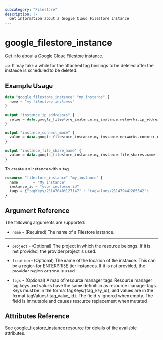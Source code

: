 ```yaml
---
subcategory: "Filestore"
description: |-
  Get information about a Google Cloud Filestore instance.
---
```


# google_filestore_instance

Get info about a Google Cloud Filestore instance.

~> It may take a while for the attached tag bindings to be deleted after the instance is scheduled to be deleted.

## Example Usage

```tf
data "google_filestore_instance" "my_instance" {
  name = "my-filestore-instance"
}

output "instance_ip_addresses" {
  value = data.google_filestore_instance.my_instance.networks.ip_addresses
}

output "instance_connect_mode" {
  value = data.google_filestore_instance.my_instance.networks.connect_mode
}

output "instance_file_share_name" {
  value = data.google_filestore_instance.my_instance.file_shares.name
}
```
To create an instance with a tag

```tf
resource "filestore_instance" "my_instance" {
  name       = "My instance"
  instance_id = "your-instance-id"
  tags = {"tagKeys/281478409127147" : "tagValues/281479442205542"}
}
```

## Argument Reference

The following arguments are supported:

* `name` - (Required) The name of a Filestore instance.

- - -

* `project` - (Optional) The project in which the resource belongs. If it
    is not provided, the provider project is used.

* `location` - (Optional) The name of the location of the instance. This 
    can be a region for ENTERPRISE tier instances. If it is not provided, 
    the provider region or zone is used.
    
* `tags` - (Optional) A map of resource manager tags. Resource manager tag keys and values have the same definition as resource manager tags. Keys must be in the format tagKeys/{tag_key_id}, and values are in the format tagValues/{tag_value_id}. The field is ignored when empty. The field is immutable and causes resource replacement when mutated.

## Attributes Reference

See [google_filestore_instance](https://registry.terraform.io/providers/hashicorp/google/latest/docs/resources/filestore_instance) resource for details of the available attributes.

